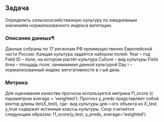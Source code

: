 ## Задача
Определить сельскохозяйственную культуру по ежедневным значениям нормализованного индекса вегетации.
### Описание данных¶
Данные собраны по 17 регионам РФ преимущественно Европейской части России. Каждая культура задаётся набором полей:
Year – год
Field ID – поле, на котором растёт культура
Culture – вид культуры
Field Area – площадь поля, занимаемая данной культурой
Day i – нормализованный индекс вегетативности в i-ый день
### Метрика
Для оценивания качества прогноза используется метрика f1_score (с параметром average = ‘weighted’): Прогноз y_preds представляет собой вектор длины len(X_test), где- вид культуры для i-ого объекта из X_test. y_true содержит истинные классы культуры. Скор считается следующим образом: f1_score(y_test, y_preds, average='weighted')